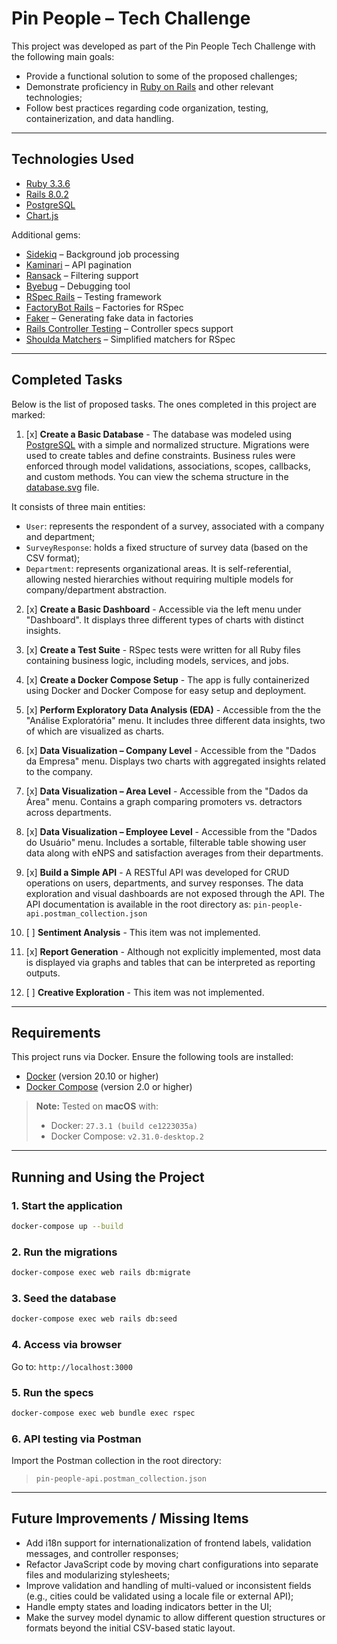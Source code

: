 # Pin People – Tech Challenge

This project was developed as part of the Pin People Tech Challenge with the following main goals:

* Provide a functional solution to some of the proposed challenges;
* Demonstrate proficiency in [Ruby on Rails](https://rubyonrails.org/) and other relevant technologies;
* Follow best practices regarding code organization, testing, containerization, and data handling.

---

## Technologies Used

* [Ruby 3.3.6](https://www.ruby-lang.org/en/)
* [Rails 8.0.2](https://rubyonrails.org/)
* [PostgreSQL](https://www.postgresql.org/)
* [Chart.js](https://www.chartjs.org/)

Additional gems:

* [Sidekiq](https://sidekiq.org/) – Background job processing
* [Kaminari](https://github.com/kaminari/kaminari) – API pagination
* [Ransack](https://github.com/activerecord-hackery/ransack) – Filtering support
* [Byebug](https://github.com/deivid-rodriguez/byebug) – Debugging tool
* [RSpec Rails](https://github.com/rspec/rspec-rails) – Testing framework
* [FactoryBot Rails](https://github.com/thoughtbot/factory_bot_rails) – Factories for RSpec
* [Faker](https://github.com/faker-ruby/faker) – Generating fake data in factories
* [Rails Controller Testing](https://github.com/rails/rails-controller-testing) – Controller specs support
* [Shoulda Matchers](https://github.com/thoughtbot/shoulda-matchers) – Simplified matchers for RSpec

---

## Completed Tasks

Below is the list of proposed tasks. The ones completed in this project are marked:

1. [x] **Create a Basic Database** - The database was modeled using [PostgreSQL](https://www.postgresql.org/) with a simple and normalized structure. Migrations were used to create tables and define constraints. Business rules were enforced through model validations, associations, scopes, callbacks, and custom methods. You can view the schema structure in the [database.svg](./database.svg) file.

It consists of three main entities:

* `User`: represents the respondent of a survey, associated with a company and department;
* `SurveyResponse`: holds a fixed structure of survey data (based on the CSV format);
* `Department`: represents organizational areas. It is self-referential, allowing nested hierarchies without requiring multiple models for company/department abstraction.

2. [x] **Create a Basic Dashboard** - Accessible via the left menu under "Dashboard". It displays three different types of charts with distinct insights.

3. [x] **Create a Test Suite** - RSpec tests were written for all Ruby files containing business logic, including models, services, and jobs.

4. [x] **Create a Docker Compose Setup** - The app is fully containerized using Docker and Docker Compose for easy setup and deployment.

5. [x] **Perform Exploratory Data Analysis (EDA)** - Accessible from the the "Análise Exploratória" menu. It includes three different data insights, two of which are visualized as charts.

6. [x] **Data Visualization – Company Level** - Accessible from the "Dados da Empresa" menu. Displays two charts with aggregated insights related to the company.

7. [x] **Data Visualization – Area Level** - Accessible from the "Dados da Área" menu. Contains a graph comparing promoters vs. detractors across departments.

8. [x] **Data Visualization – Employee Level** - Accessible from the "Dados do Usuário" menu. Includes a sortable, filterable table showing user data along with eNPS and satisfaction averages from their departments.

9. [x] **Build a Simple API** - A RESTful API was developed for CRUD operations on users, departments, and survey responses. The data exploration and visual dashboards are not exposed through the API. The API documentation is available in the root directory as: `pin-people-api.postman_collection.json`

10. [ ] **Sentiment Analysis** - This item was not implemented.

11. [x] **Report Generation** - Although not explicitly implemented, most data is displayed via graphs and tables that can be interpreted as reporting outputs.

12. [ ] **Creative Exploration** - This item was not implemented.

---

## Requirements

This project runs via Docker. Ensure the following tools are installed:

* [Docker](https://docs.docker.com/) (version 20.10 or higher)
* [Docker Compose](https://docs.docker.com/compose/) (version 2.0 or higher)

> **Note:** Tested on **macOS** with:
>
> * Docker: `27.3.1 (build ce1223035a)`
> * Docker Compose: `v2.31.0-desktop.2`

---

## Running and Using the Project

### 1. Start the application

```bash
docker-compose up --build
```

### 2. Run the migrations

```bash
docker-compose exec web rails db:migrate
```

### 3. Seed the database

```bash
docker-compose exec web rails db:seed
```

### 4. Access via browser

Go to: `http://localhost:3000`

### 5. Run the specs

```bash
docker-compose exec web bundle exec rspec
```

### 6. API testing via Postman

Import the Postman collection in the root directory:

> `pin-people-api.postman_collection.json`

---

## Future Improvements / Missing Items

* Add i18n support for internationalization of frontend labels, validation messages, and controller responses;
* Refactor JavaScript code by moving chart configurations into separate files and modularizing stylesheets;
* Improve validation and handling of multi-valued or inconsistent fields (e.g., cities could be validated using a locale file or external API);
* Handle empty states and loading indicators better in the UI;
* Make the survey model dynamic to allow different question structures or formats beyond the initial CSV-based static layout.
